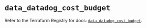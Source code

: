 # `data_datadog_cost_budget`

Refer to the Terraform Registry for docs: [`data_datadog_cost_budget`](https://registry.terraform.io/providers/datadog/datadog/3.76.0/docs/data-sources/cost_budget).
